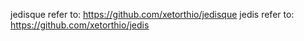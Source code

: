 jedisque refer to: https://github.com/xetorthio/jedisque
jedis refer to: https://github.com/xetorthio/jedis
